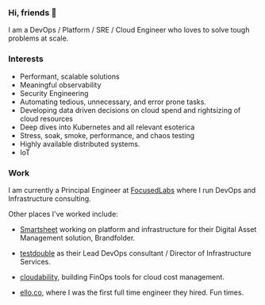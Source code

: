 ### Hi, friends 👋

I am a DevOps / Platform / SRE / Cloud Engineer who loves to solve tough problems at scale. 


### Interests 

- Performant, scalable solutions
- Meaningful observability
- Security Engineering
- Automating tedious, unnecessary, and error prone tasks. 
- Developing data driven decisions on cloud spend and rightsizing of cloud resources
- Deep dives into Kubernetes and all relevant esoterica
- Stress, soak, smoke, performance, and chaos testing
- Highly available distributed systems.
- IoT 

### Work

I am currently a Principal Engineer at [FocusedLabs](https://focusedlabs.io/) where I run DevOps and Infrastructure consulting. 

Other places I've worked include: 

- [Smartsheet](https://www.smartsheet.com/) working on platform and infrastructure for their Digital Asset Management solution, Brandfolder.

- [testdouble](https://testdouble.com) as their Lead DevOps consultant / Director of Infrastructure Services.

- [cloudability](https://www.apptio.com/products/cloudability/), building FinOps tools for cloud cost management.

- [ello.co](https://waxy.org/2024/01/the-quiet-death-of-ellos-big-dreams/), where I was the first full time engineer they hired. Fun times.


